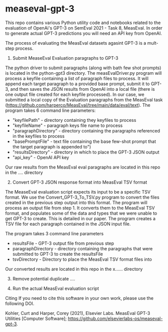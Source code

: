 # measeval-gpt-3

This repo contains various Python utility code and notebooks related to the evaluation of OpenAi's GPT-3 on SemEval 2021 - Task 8, MeasEval.  In order to generate actual GPT-3 predictions you will need an API key from OpenAI. 

The process of evaluating the MeasEval datasets agasint GPT-3 is a mult-step process. 


1. Submit MeaseEval Evaluation paragraphs to GPT-3

The python driver to submit paragraphs (along with bath few shot prompts) is located in the python-gpt3 directory. The measEvalDriver.py program will process a keyfile containing a list of paragraph files to process. It will append each target paragraph to a provided base prompt, submit it to GPT-3, and then saves the JSON results from OpenAI into a local file (there is one output file created for each keyfile processed). In our case, we submitted a local copy of the Evaluation paragraphs from the MeasEval task (https://github.com/harperco/MeasEval/tree/main/data/eval/text). The program takes 6 command line parameters:

- "keyfilePath" - directory containing they keyfiles to process
- "keyfileName" - paragraph keys file name to process
- "paragraphDirectory" - directory containing the paragraphs referenced in the keyfiles to process
- "basePromptFile" - text file containing the base few-shot prompt that the target paragraph is appended to")
- "resultsDirectory" - directory in which to place the GPT-3 JSON output
- "api_key" - OpenAI API key

Our raw results from the MeasEval eval paragraphs are located in this repo in the .... directory

2. Convert GPT-3 JSON response format into MeasEval TSV format

The MeaseEval evaluation script expects its input to be a specific TSV format. We use the Convert_GPT-3_To_TSV.py program to convert the files created in the previous step output into this format. The program will process an output file from step 1. It converts them to the MeasEval TSV format, and populates some of the data and types that we were unable to get GPT-3 to create. This is detailed in our paper. The program creates a TSV file for each paragraph contained in the JSON input file. 

The program takes 3 command line parameters

- resultsFile - GPT-3 output file from previous step
- paragraphDirectory - directory containing the paragraphs that were submitted to GPT-3 to create the resultsFile
- tsvDirectory - Directory to place the MeasEval TSV format files into

Our converted results are located in this repo in the x......  directory 

3. Remove potential duplicate ....

4. Run the actual MeasEval evaluation script




Citing
If you need to cite this software in your own work, please use the following DOI.

Kohler, Curt and Harper, Corey (2021), Elsevier Labs. MeasEval GPT-3 Utilities [Computer Software]; https://github.com/elsevierlabs-os/measeval-gpt-3.

